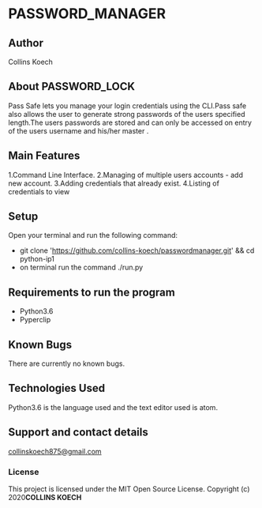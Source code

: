 # PASSWORD_MANAGER

## Author ##
Collins Koech
## About PASSWORD_LOCK

Pass Safe lets you manage your login credentials using the CLI.Pass safe also allows the user to generate strong passwords of the users specified length.The users passwords are stored and can only be accessed on entry of the users username and his/her master .

## Main Features

1.Command Line Interface.
2.Managing of multiple users accounts - add new account.
3.Adding credentials that already exist.
4.Listing of credentials to view

## Setup

 Open your terminal and run the following command:

-   git clone 'https://github.com/collins-koech/passwordmanager.git' && cd python-ip1
-   on terminal run the command ./run.py


## Requirements to run the program

-   Python3.6
-   Pyperclip




## Known Bugs

There are currently no known bugs.

## Technologies Used

Python3.6 is the language used and the text editor used is atom.

## Support and contact details

collinskoech875@gmail.com

### License

This project is licensed under the MIT Open Source License.
Copyright (c) 2020**COLLINS KOECH**
